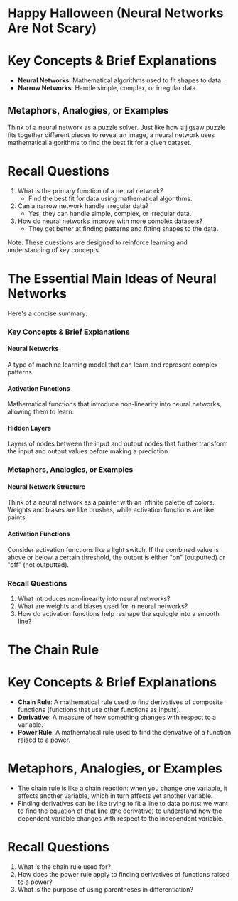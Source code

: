 # Happy Halloween (Neural Networks Are Not Scary)

**Key Concepts & Brief Explanations**
=====================================

*   **Neural Networks**: Mathematical algorithms used to fit shapes to data.
*   **Narrow Networks**: Handle simple, complex, or irregular data.

**Metaphors, Analogies, or Examples**
-------------------------------------

Think of a neural network as a puzzle solver. Just like how a jigsaw puzzle fits together different pieces to reveal an image, a neural network uses mathematical algorithms to find the best fit for a given dataset.

**Recall Questions**
==================

1.  What is the primary function of a neural network?
    *   Find the best fit for data using mathematical algorithms.
2.  Can a narrow network handle irregular data?
    *   Yes, they can handle simple, complex, or irregular data.
3.  How do neural networks improve with more complex datasets?
    *   They get better at finding patterns and fitting shapes to the data.

Note: These questions are designed to reinforce learning and understanding of key concepts.

# The Essential Main Ideas of Neural Networks

Here's a concise summary:

### Key Concepts & Brief Explanations
#### **Neural Networks**
A type of machine learning model that can learn and represent complex patterns.

#### **Activation Functions**
Mathematical functions that introduce non-linearity into neural networks, allowing them to learn.

#### **Hidden Layers**
Layers of nodes between the input and output nodes that further transform the input and output values before making a prediction.

### Metaphors, Analogies, or Examples
#### **Neural Network Structure**
Think of a neural network as a painter with an infinite palette of colors.
Weights and biases are like brushes, while activation functions are like paints.

#### **Activation Functions**
Consider activation functions like a light switch. If the combined value is above or below a certain threshold, the output is either "on" (outputted) or "off" (not outputted).

### Recall Questions
1. What introduces non-linearity into neural networks?
2. What are weights and biases used for in neural networks?
3. How do activation functions help reshape the squiggle into a smooth line?

# The Chain Rule

**Key Concepts & Brief Explanations**
=====================================

*   **Chain Rule**: A mathematical rule used to find derivatives of composite functions (functions that use other functions as inputs).
*   **Derivative**: A measure of how something changes with respect to a variable.
*   **Power Rule**: A mathematical rule used to find the derivative of a function raised to a power.

**Metaphors, Analogies, or Examples**
=====================================

*   The chain rule is like a chain reaction: when you change one variable, it affects another variable, which in turn affects yet another variable.
*   Finding derivatives can be like trying to fit a line to data points: we want to find the equation of that line (the derivative) to understand how the dependent variable changes with respect to the independent variable.

**Recall Questions**
==================

1.  What is the chain rule used for?
2.  How does the power rule apply to finding derivatives of functions raised to a power?
3.  What is the purpose of using parentheses in differentiation?

